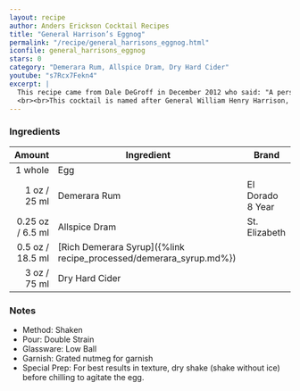 ```yaml
---
layout: recipe
author: Anders Erickson Cocktail Recipes
title: "General Harrison’s Eggnog"
permalink: "/recipe/general_harrisons_eggnog.html"
iconfile: general_harrisons_eggnog
stars: 0
category: "Demerara Rum, Allspice Dram, Dry Hard Cider"
youtube: "s7Rcx7Fekn4"
excerpt: |
  This recipe came from Dale DeGroff in December 2012 who said: "A personal favourite, adapted from a recipe from Jerry Thomas' 1862 <i>How to Mix Drinks</i>: a totally different take on eggnog – made as a single-serve drink it includes a raw egg, so you need to shake the hell out of it."
  <br><br>This cocktail is named after General William Henry Harrison, the American president to hold office for the shortest period. He was elected 4th March 1841 and died a month to the day later of pneumonia. Harrison was known for his drinking and cider was one of his preferred tipples. It is said that this eggnog was his favourite drink.
---
```


### Ingredients

|  Amount | Ingredient                                               | Brand            |
| ------: | -------------------------------------------------------- | ---------------- |
| 1 whole | Egg                                                      |
|    1 oz / 25 ml | Demerara Rum                                             | El Dorado 8 Year |
| 0.25 oz / 6.5 ml | Allspice Dram                                            | St. Elizabeth    |
|  0.5 oz / 18.5 ml | [Rich Demerara Syrup]({%link recipe_processed/demerara_syrup.md%}) |
|    3 oz / 75 ml | Dry Hard Cider                                           |

### Notes

- Method: Shaken
- Pour: Double Strain
- Glassware: Low Ball
- Garnish: Grated nutmeg for garnish
- Special Prep: For best results in texture, dry shake (shake without ice) before chilling to agitate the egg.

